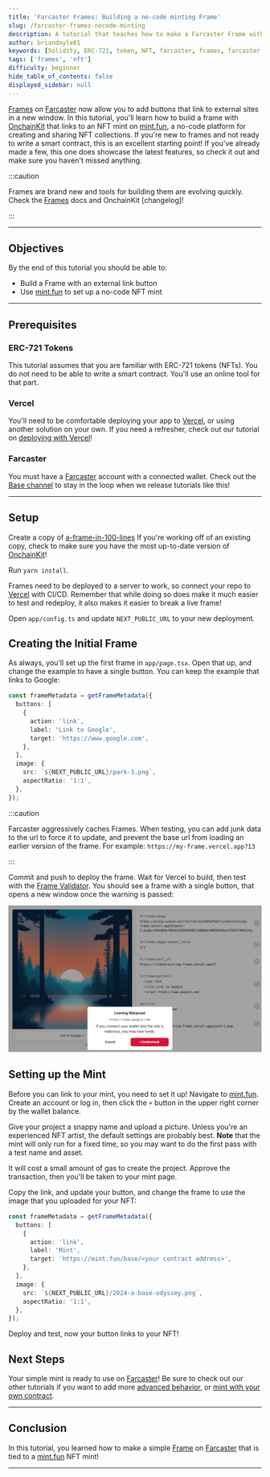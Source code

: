 ```yaml
---
title: 'Farcaster Frames: Building a no-code minting Frame'
slug: /farcaster-frames-nocode-minting
description: A tutorial that teaches how to make a Farcaster Frame with an outbound link to an NFT minting website.
author: briandoyle81
keywords: [Solidity, ERC-721, token, NFT, farcaster, frames, farcaster frames, mint]
tags: ['frames', 'nft']
difficulty: beginner
hide_table_of_contents: false
displayed_sidebar: null
---
```


[Frames] on [Farcaster] now allow you to add buttons that link to external sites in a new window. In this tutorial, you'll learn how to build a frame with [OnchainKit] that links to an NFT mint on [mint.fun], a no-code platform for creating and sharing NFT collections. If you're new to frames and not ready to write a smart contract, this is an excellent starting point! If you've already made a few, this one does showcase the latest features, so check it out and make sure you haven't missed anything.

:::caution

Frames are brand new and tools for building them are evolving quickly. Check the [Frames] docs and OnchainKit [changelog]!

:::

---

## Objectives

By the end of this tutorial you should be able to:

- Build a Frame with an external link button
- Use [mint.fun] to set up a no-code NFT mint

---

## Prerequisites

### ERC-721 Tokens

This tutorial assumes that you are familiar with ERC-721 tokens (NFTs). You do not need to be able to write a smart contract. You'll use an online tool for that part.

### Vercel

You'll need to be comfortable deploying your app to [Vercel], or using another solution on your own. If you need a refresher, check out our tutorial on [deploying with Vercel]!

### Farcaster

You must have a [Farcaster] account with a connected wallet. Check out the [Base channel] to stay in the loop when we release tutorials like this!

---

## Setup

Create a copy of [a-frame-in-100-lines] If you're working off of an existing copy, check to make sure you have the most up-to-date version of [OnchainKit]!

Run `yarn install`.

Frames need to be deployed to a server to work, so connect your repo to [Vercel] with CI/CD. Remember that while doing so does make it much easier to test and redeploy, it also makes it easier to break a live frame!

Open `app/config.ts` and update `NEXT_PUBLIC_URL` to your new deployment.

## Creating the Initial Frame

As always, you'll set up the first frame in `app/page.tsx`. Open that up, and change the example to have a single button. You can keep the example that links to Google:

```typescript
const frameMetadata = getFrameMetadata({
  buttons: [
    {
      action: 'link',
      label: 'Link to Google',
      target: 'https://www.google.com',
    },
  ],
  image: {
    src: `${NEXT_PUBLIC_URL}/park-3.png`,
    aspectRatio: '1:1',
  },
});
```

:::caution

Farcaster aggressively caches Frames. When testing, you can add junk data to the url to force it to update, and prevent the base url from loading an earlier version of the frame. For example: `https://my-frame.vercel.app?13`

:::

Commit and push to deploy the frame. Wait for Vercel to build, then test with the [Frame Validator]. You should see a frame with a single button, that opens a new window once the warning is passed:

![link button](../../assets/images/frames/link-button-test.png)

## Setting up the Mint

Before you can link to your mint, you need to set it up! Navigate to [mint.fun]. Create an account or log in, then click the `+` button in the upper right corner by the wallet balance.

Give your project a snappy name and upload a picture. Unless you're an experienced NFT artist, the default settings are probably best. **Note** that the mint will only run for a fixed time, so you may want to do the first pass with a test name and asset.

It will cost a small amount of gas to create the project. Approve the transaction, then you'll be taken to your mint page.

Copy the link, and update your button, and change the frame to use the image that you uploaded for your NFT:

```typescript
const frameMetadata = getFrameMetadata({
  buttons: [
    {
      action: 'link',
      label: 'Mint',
      target: 'https://mint.fun/base/<your contract address>',
    },
  ],
  image: {
    src: `${NEXT_PUBLIC_URL}/2024-a-base-odyssey.png`,
    aspectRatio: '1:1',
  },
});
```

Deploy and test, now your button links to your NFT!

## Next Steps

Your simple mint is ready to use on [Farcaster]! Be sure to check out our other tutorials if you want to add more [advanced behavior], or [mint with your own contract].

---

## Conclusion

In this tutorial, you learned how to make a simple [Frame] on [Farcaster] that is tied to a [mint.fun] NFT mint!

---

[mint.fun]: https://mint.fun/
[Farcaster]: https://www.farcaster.xyz/
[a-frame-in-100-lines]: https://github.com/Zizzamia/a-frame-in-100-lines
[OnchainKit]: https://github.com/coinbase/onchainkit
[Vercel]: https://vercel.com
[Frame Validator]: https://warpcast.com/~/developers/frames
[Base channel]: https://warpcast.com/~/channel/base
[deploying with Vercel]: /tutorials/farcaster-frames-deploy-to-vercel
[Frame]: https://docs.farcaster.xyz/learn/what-is-farcaster/frames
[Frames]: https://docs.farcaster.xyz/learn/what-is-farcaster/frames
[advanced behavior]: /tutorials/farcaster-frames-gating-and-redirects
[mint with your own contract]: /tutorials/farcaster-framesnft-minting
